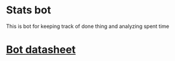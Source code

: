 # Stats bot

This is bot for keeping track of done thing and analyzing spent time
 
# [Bot datasheet](./bot/DATASHEET.md) 